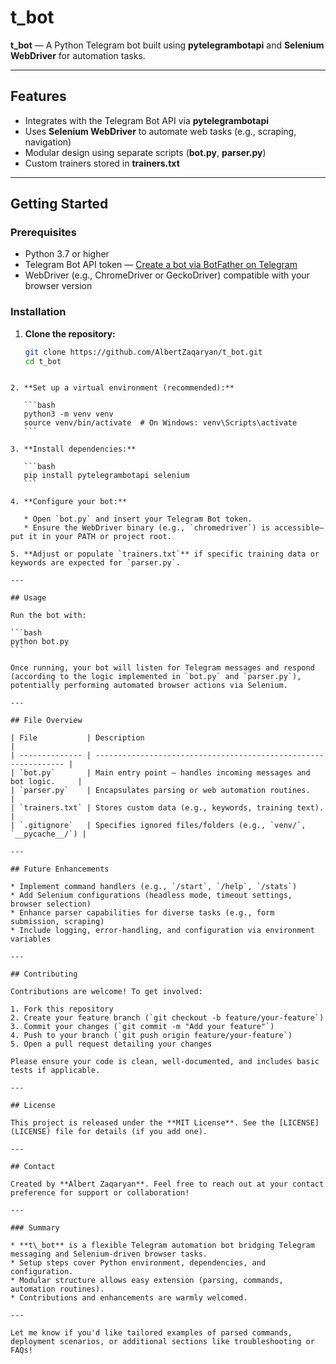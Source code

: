 
# t_bot

**t_bot** — A Python Telegram bot built using **pytelegrambotapi** and **Selenium WebDriver** for automation tasks.

---

##  Features

- Integrates with the Telegram Bot API via **pytelegrambotapi**
- Uses **Selenium WebDriver** to automate web tasks (e.g., scraping, navigation)
- Modular design using separate scripts (**bot.py**, **parser.py**)
- Custom trainers stored in **trainers.txt**

---

##  Getting Started

###  Prerequisites

- Python 3.7 or higher
- Telegram Bot API token — [Create a bot via BotFather on Telegram](https://core.telegram.org/bots#3-how-do-i-create-a-bot)  
- WebDriver (e.g., ChromeDriver or GeckoDriver) compatible with your browser version

###  Installation

1. **Clone the repository:**
   ```bash
   git clone https://github.com/AlbertZaqaryan/t_bot.git
   cd t_bot
````

2. **Set up a virtual environment (recommended):**

   ```bash
   python3 -m venv venv
   source venv/bin/activate  # On Windows: venv\Scripts\activate
   ```

3. **Install dependencies:**

   ```bash
   pip install pytelegrambotapi selenium
   ```

4. **Configure your bot:**

   * Open `bot.py` and insert your Telegram Bot token.
   * Ensure the WebDriver binary (e.g., `chromedriver`) is accessible—put it in your PATH or project root.

5. **Adjust or populate `trainers.txt`** if specific training data or keywords are expected for `parser.py`.

---

## Usage

Run the bot with:

```bash
python bot.py
```

Once running, your bot will listen for Telegram messages and respond (according to the logic implemented in `bot.py` and `parser.py`), potentially performing automated browser actions via Selenium.

---

## File Overview

| File           | Description                                                     |
| -------------- | --------------------------------------------------------------- |
| `bot.py`       | Main entry point — handles incoming messages and bot logic.     |
| `parser.py`    | Encapsulates parsing or web automation routines.                |
| `trainers.txt` | Stores custom data (e.g., keywords, training text).             |
| `.gitignore`   | Specifies ignored files/folders (e.g., `venv/`, `__pycache__/`) |

---

## Future Enhancements

* Implement command handlers (e.g., `/start`, `/help`, `/stats`)
* Add Selenium configurations (headless mode, timeout settings, browser selection)
* Enhance parser capabilities for diverse tasks (e.g., form submission, scraping)
* Include logging, error-handling, and configuration via environment variables

---

## Contributing

Contributions are welcome! To get involved:

1. Fork this repository
2. Create your feature branch (`git checkout -b feature/your-feature`)
3. Commit your changes (`git commit -m "Add your feature"`)
4. Push to your branch (`git push origin feature/your-feature`)
5. Open a pull request detailing your changes

Please ensure your code is clean, well-documented, and includes basic tests if applicable.

---

## License

This project is released under the **MIT License**. See the [LICENSE](LICENSE) file for details (if you add one).

---

## Contact

Created by **Albert Zaqaryan**. Feel free to reach out at your contact preference for support or collaboration!

---

### Summary

* **t\_bot** is a flexible Telegram automation bot bridging Telegram messaging and Selenium-driven browser tasks.
* Setup steps cover Python environment, dependencies, and configuration.
* Modular structure allows easy extension (parsing, commands, automation routines).
* Contributions and enhancements are warmly welcomed.

---

Let me know if you'd like tailored examples of parsed commands, deployment scenarios, or additional sections like troubleshooting or FAQs!
